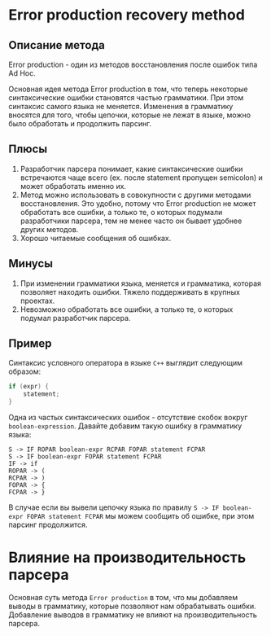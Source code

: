 # Error production recovery method

## Описание метода

Error production - один из методов восстановления после ошибок типа Ad Hoc. 

Основная идея метода Error production в том, что теперь некоторые синтаксические ошибки становятся частью грамматики. При этом синтаксис самого языка не меняется. Изменения в грамматику вносятся для того, чтобы цепочки, которые не лежат в языке, можно было обработать и продолжить парсинг.

## Плюсы
1. Разработчик парсера понимает, какие синтаксические ошибки встречаются чаще всего (ex. после statement пропущен semicolon) и может обработать именно их.
1. Метод можно использовать в совокупности с другими методами восстановления. Это удобно, потому что Error production не может обработать все ошибки, а только те, о которых подумали разработчики парсера, тем не менее часто он бывает удобнее других методов.
1. Хорошо читаемые сообщения об ошибках.

## Минусы
1. При изменении грамматики языка, меняется и грамматика, которая позволяет находить ошибки. Тяжело поддерживать в крупных проектах.
1. Невозможно обработать все ошибки, а только те, о которых подумал разработчик парсера.

## Пример

Синтаксис условного оператора в языке `C++` выглядит следующим образом:

```C++
if (expr) {
    statement;
}
```

Одна из частых синтаксических ошибок - отсутствие скобок вокруг `boolean-expression`. Давайте добавим такую ошибку в грамматику языка:

```
S -> IF ROPAR boolean-expr RCPAR FOPAR statement FCPAR
S -> IF boolean-expr FOPAR statement FCPAR
IF -> if
ROPAR -> (
RCPAR -> )
FOPAR -> {
FCPAR -> }
```

В случае если вы вывели цепочку языка по правилу `S -> IF boolean-expr FOPAR statement FCPAR` мы можем сообщить об ошибке, при этом парсинг продолжится.

# Влияние на производительность парсера

Основная суть метода `Error production` в том, что мы добавляем выводы в грамматику, которые позволяют нам обрабатывать ошибки. Добавление выводов в грамматику не влияют на производительность парсера.
